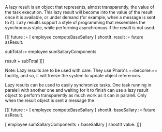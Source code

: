 A lazy result is an object that represents, almost transparently, the value of the task execution. This lazy result will become into the value of the result once it is available, or under demand (for example, when a message is sent to it). Lazy results support a style of programming that ressembles the synchronous style, while performing asynchronous if the result is not used. 

[[[
future := [ employee computeBaseSallary ] shootIt.
result := future asResult.

subTotal := employee sumSallaryComponents

result + subTotal
]]]

Note: Lazy results are to be used with care. They use Pharo's ==become:== facility, and so, it will freeze the system to update object references.

Lazy results can be used to easily synchronize tasks. One task running in paralell with another one and waiting for it to finish can use a lazy result object to perform transparently as much work as it can in paralell. Only when the result object is sent a message the 

[[[
future := [ employee computeBaseSallary ] shootIt.
baseSallary := future asResult.

[ employee sumSallaryComponents + baseSallary ] shootIt value.
]]]